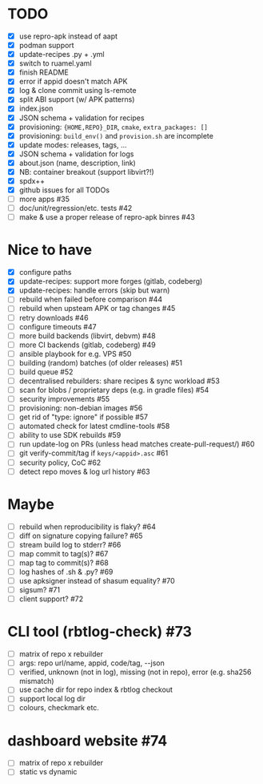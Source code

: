 # TODO

- [x] use repro-apk instead of aapt
- [x] podman support
- [x] update-recipes .py + .yml
- [x] switch to ruamel.yaml
- [x] finish README
- [x] error if appid doesn't match APK
- [x] log & clone commit using ls-remote
- [x] split ABI support (w/ APK patterns)
- [x] index.json
- [x] JSON schema + validation for recipes
- [x] provisioning: `{HOME,REPO}_DIR`, `cmake`, `extra_packages: []`
- [x] provisioning: `build_env()` and `provision.sh` are incomplete
- [x] update modes: releases, tags, ...
- [x] JSON schema + validation for logs
- [x] about.json (name, description, link)
- [x] NB: container breakout (support libvirt?!)
- [x] spdx++
- [x] github issues for all TODOs
- [ ] more apps #35
- [ ] doc/unit/regression/etc. tests #42
- [ ] make & use a proper release of repro-apk binres #43

# Nice to have

- [x] configure paths
- [x] update-recipes: support more forges (gitlab, codeberg)
- [x] update-recipes: handle errors (skip but warn)
- [ ] rebuild when failed before comparison #44
- [ ] rebuild when upsteam APK or tag changes #45
- [ ] retry downloads #46
- [ ] configure timeouts #47
- [ ] more build backends (libvirt, debvm) #48
- [ ] more CI backends (gitlab, codeberg) #49
- [ ] ansible playbook for e.g. VPS #50
- [ ] building (random) batches (of older releases) #51
- [ ] build queue #52
- [ ] decentralised rebuilders: share recipes & sync workload #53
- [ ] scan for blobs / proprietary deps (e.g. in gradle files) #54
- [ ] security improvements #55
- [ ] provisioning: non-debian images #56
- [ ] get rid of "type: ignore" if possible #57
- [ ] automated check for latest cmdline-tools #58
- [ ] ability to use SDK rebuilds #59
- [ ] run update-log on PRs (unless head matches create-pull-request/) #60
- [ ] git verify-commit/tag if `keys/<appid>.asc` #61
- [ ] security policy, CoC #62
- [ ] detect repo moves & log url history #63

# Maybe

- [ ] rebuild when reproducibility is flaky? #64
- [ ] diff on signature copying failure? #65
- [ ] stream build log to stderr? #66
- [ ] map commit to tag(s)? #67
- [ ] map tag to commit(s)? #68
- [ ] log hashes of .sh & .py? #69
- [ ] use apksigner instead of shasum equality? #70
- [ ] sigsum? #71
- [ ] client support? #72

# CLI tool (rbtlog-check) #73

- [ ] matrix of repo x rebuilder
- [ ] args: repo url/name, appid, code/tag, --json
- [ ] verified, unknown (not in log), missing (not in repo), error (e.g. sha256 mismatch)
- [ ] use cache dir for repo index & rbtlog checkout
- [ ] support local log dir
- [ ] colours, checkmark etc.

# dashboard website #74

- [ ] matrix of repo x rebuilder
- [ ] static vs dynamic
